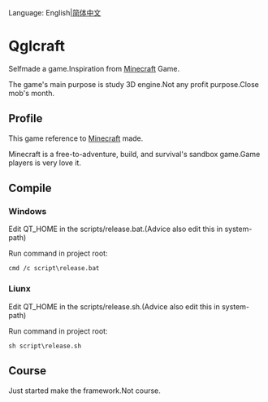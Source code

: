Language: English|<a href="/README_ZH_CN.md">简体中文</a>

# Qglcraft
Selfmade a game.Inspiration from <a href="https://www.minecraft.net/">Minecraft</a> Game.

The game's main purpose is study 3D engine.Not any profit purpose.Close mob's month.

## Profile
This game reference to <a href="https://www.minecraft.net/">Minecraft</a> made.

Minecraft is a free-to-adventure, build, and survival's sandbox game.Game players is very love it.

## Compile
### Windows
Edit QT_HOME in the scripts/release.bat.(Advice also edit this in system-path)

Run command in project root:

```
cmd /c script\release.bat
```

### Liunx
Edit QT_HOME in the scripts/release.sh.(Advice also edit this in system-path)

Run command in project root:

```
sh script\release.sh
```

## Course
Just started make the framework.Not course.